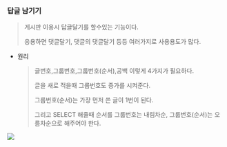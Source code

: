 ### 답글 남기기

> 게시판 이용시 답글달기를 할수있는 기능이다.
>
> 응용하면 댓글달기, 댓글의 댓글달기 등등 여러가지로 사용용도가 많다.



- 원리

  > 글번호,그룹번호,그룹번호(순서),공백 이렇게 4가지가 필요하다.
  >
  > 글을 새로 적을때 그룹번호도 증가를 시켜준다.
  >
  > 그룹번호(순서)는 가장 먼저 쓴 글이 1번이 된다.
  >
  > 그리고 SELECT 해줄때 순서를 그룹번호는 내림차순, 그룹번호(순서)는 오름차순으로 해주어야 한다.

![](https://img1.daumcdn.net/thumb/R1280x0/?scode=mtistory2&fname=https%3A%2F%2Fk.kakaocdn.net%2Fdn%2FbK4SJQ%2FbtqFtwdTEm4%2FNBxkhRK4UdaPUyPgbWkr80%2Fimg.png)

> 